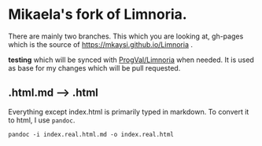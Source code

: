 # Mikaela's fork of Limnoria.

There are mainly two branches. This which you are looking at, gh-pages 
which is the source of https://mkaysi.github.io/Limnoria .

**testing** which will be synced with [ProgVal/Limnoria] when needed. It 
is used as base for my changes which will be pull requested.

[ProgVal/Limnoria]:https://github.com/ProgVal/Limnoria.git

## .html.md --> .html

Everything except index.html is primarily typed in markdown. To convert it 
to html, I use `pandoc`.

```
pandoc -i index.real.html.md -o index.real.html
```


